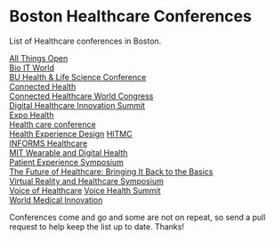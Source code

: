 # Boston Healthcare Conferences
List of Healthcare conferences in Boston.

[All Things Open](https://allthingsopen.org)  
[Bio IT World](http://www.giiconference.com/chi653337/)  
[BU Health & Life Science Conference](http://questromworld.bu.edu/hlsc/)  
[Connected Health](https://www.connectedhealthconf.org/)  
[Connected Healthcare World Congress](http://chealthworld.com)  
[Digital Healthcare Innovation Summit](https://dhis.net)  
[Expo Health](https://www.expo.health)  
[Health care conference](https://www.hbshealthconference.com)  
[Health Experience Design](https://healthexperiencedesign.com) 
[HITMC](https://www.healthitmarketingconference.com)  
[INFORMS Healthcare](http://meetings2.informs.org/wordpress/healthcare2019/)  
[MIT Wearable and Digital Health](http://mit.applysci.com)  
[Patient Experience Symposium](https://www.patientsymposium.com)  
[The Future of Healthcare: Bringing It Back to the Basics](https://www.eventbrite.com/e/the-future-of-healthcare-bringing-it-back-to-the-basics-tickets-49429663454?aff=ebdssbdestsearch)  
[Virtual Reality and Healthcare Symposium](http://health18.vrvoice.co)  
[Voice of Healthcare](https://www.eventbrite.com/e/the-voice-of-healthcare-summit-2019-tickets-49008216896?aff=ebdssbdestsearch)
[Voice Health Summit](https://www.connectedhealthconf.org/boston/2018/VOICE.HEALTH-Summit)  
[World Medical Innovation](https://worldmedicalinnovation.org)  

Conferences come and go and some are not on repeat, so send a pull request to help keep the list up to date.
Thanks!
